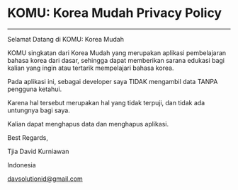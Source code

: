 # KOMU: Korea Mudah Privacy Policy
---

Selamat Datang di KOMU: Korea Mudah

KOMU singkatan dari Korea Mudah yang merupakan aplikasi pembelajaran bahasa korea dari dasar, sehingga dapat memberikan sarana edukasi bagi kalian yang ingin atau tertarik  mempelajari bahasa korea.

Pada aplikasi ini, sebagai developer saya TIDAK mengambil data TANPA pengguna ketahui.

Karena hal tersebut merupakan hal yang tidak terpuji, dan tidak ada untungnya bagi saya.

Kalian dapat menghapus data dan menghapus aplikasi.

Best Regards,

Tjia David Kurniawan

Indonesia

davsolutionid@gmail.com
